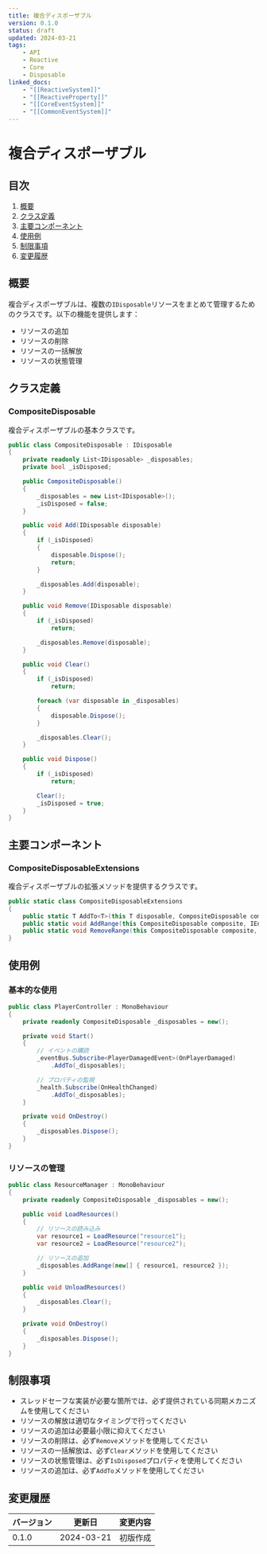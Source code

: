 ```yaml
---
title: 複合ディスポーザブル
version: 0.1.0
status: draft
updated: 2024-03-21
tags:
    - API
    - Reactive
    - Core
    - Disposable
linked_docs:
    - "[[ReactiveSystem]]"
    - "[[ReactiveProperty]]"
    - "[[CoreEventSystem]]"
    - "[[CommonEventSystem]]"
---
```


# 複合ディスポーザブル

## 目次

1. [概要](#概要)
2. [クラス定義](#クラス定義)
3. [主要コンポーネント](#主要コンポーネント)
4. [使用例](#使用例)
5. [制限事項](#制限事項)
6. [変更履歴](#変更履歴)

## 概要

複合ディスポーザブルは、複数の`IDisposable`リソースをまとめて管理するためのクラスです。以下の機能を提供します：

-   リソースの追加
-   リソースの削除
-   リソースの一括解放
-   リソースの状態管理

## クラス定義

### CompositeDisposable

複合ディスポーザブルの基本クラスです。

```csharp
public class CompositeDisposable : IDisposable
{
    private readonly List<IDisposable> _disposables;
    private bool _isDisposed;

    public CompositeDisposable()
    {
        _disposables = new List<IDisposable>();
        _isDisposed = false;
    }

    public void Add(IDisposable disposable)
    {
        if (_isDisposed)
        {
            disposable.Dispose();
            return;
        }

        _disposables.Add(disposable);
    }

    public void Remove(IDisposable disposable)
    {
        if (_isDisposed)
            return;

        _disposables.Remove(disposable);
    }

    public void Clear()
    {
        if (_isDisposed)
            return;

        foreach (var disposable in _disposables)
        {
            disposable.Dispose();
        }

        _disposables.Clear();
    }

    public void Dispose()
    {
        if (_isDisposed)
            return;

        Clear();
        _isDisposed = true;
    }
}
```

## 主要コンポーネント

### CompositeDisposableExtensions

複合ディスポーザブルの拡張メソッドを提供するクラスです。

```csharp
public static class CompositeDisposableExtensions
{
    public static T AddTo<T>(this T disposable, CompositeDisposable composite) where T : IDisposable;
    public static void AddRange(this CompositeDisposable composite, IEnumerable<IDisposable> disposables);
    public static void RemoveRange(this CompositeDisposable composite, IEnumerable<IDisposable> disposables);
}
```

## 使用例

### 基本的な使用

```csharp
public class PlayerController : MonoBehaviour
{
    private readonly CompositeDisposable _disposables = new();

    private void Start()
    {
        // イベントの購読
        _eventBus.Subscribe<PlayerDamagedEvent>(OnPlayerDamaged)
            .AddTo(_disposables);

        // プロパティの監視
        _health.Subscribe(OnHealthChanged)
            .AddTo(_disposables);
    }

    private void OnDestroy()
    {
        _disposables.Dispose();
    }
}
```

### リソースの管理

```csharp
public class ResourceManager : MonoBehaviour
{
    private readonly CompositeDisposable _disposables = new();

    public void LoadResources()
    {
        // リソースの読み込み
        var resource1 = LoadResource("resource1");
        var resource2 = LoadResource("resource2");

        // リソースの追加
        _disposables.AddRange(new[] { resource1, resource2 });
    }

    public void UnloadResources()
    {
        _disposables.Clear();
    }

    private void OnDestroy()
    {
        _disposables.Dispose();
    }
}
```

## 制限事項

-   スレッドセーフな実装が必要な箇所では、必ず提供されている同期メカニズムを使用してください
-   リソースの解放は適切なタイミングで行ってください
-   リソースの追加は必要最小限に抑えてください
-   リソースの削除は、必ず`Remove`メソッドを使用してください
-   リソースの一括解放は、必ず`Clear`メソッドを使用してください
-   リソースの状態管理は、必ず`IsDisposed`プロパティを使用してください
-   リソースの追加は、必ず`AddTo`メソッドを使用してください

## 変更履歴

| バージョン | 更新日     | 変更内容 |
| ---------- | ---------- | -------- |
| 0.1.0      | 2024-03-21 | 初版作成 |
